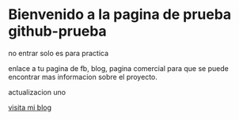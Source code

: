 # Bienvenido a la pagina de prueba github-prueba

no entrar solo es para practica

enlace a tu pagina de fb, blog, pagina comercial para que se puede encontrar mas informacion sobre el proyecto.

actualizacion uno

[visita mi blog](www.google.com)

